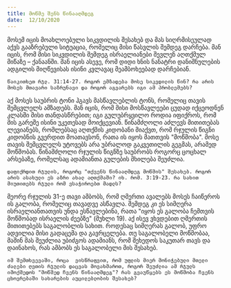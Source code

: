 ```yaml
---
title: მოწმე შენს წინააღმდეგ
date:  12/10/2020
---
```


მოსემ იცის მოახლოებული სიკვდილის შესახებ და მას სიღრმისეულად აქვს გააზრებული სიტუაცია, რომელიც მისი წასვლის შემდეგ დარჩება. მან იცის, რომ მისი სიკვდილის შემდეგ ისრაელიანები შევლენ აღთქმულ მიწაზე – ქანაანში. მან იცის ასევე, რომ დიდი ხნის ნანატრი დანიშნულების ადგილის მიღწევისას ისინი კვლავაც მეამბოხეებად დარჩებიან.

`წაიკითხეთ რჯლ. 31:14-27. როგორ ემზადება მოსე სიკვდილის წინ? რა არის მოსეს მთავარი საზრუნავი და როგორ აგვარებს იგი ამ პრობლემებს?`

აქ მოსეს საუბრის ტონი ჰგავს მასწავლებლის ტონს, რომელიც თავის შემცვლელს  ამზადებს. მან იცის, რომ მისი მოსწავლეები ცუდად იქცეოდნენ კლასში მისი თანდასწრებით; იგი გულუბრყვილო როდია იფიქროს, რომ მის გარეშე ისინი უკეთესად მოიქცევიან. წინამძღოლი აძლევს მითითებას ლევიანებს, რომლებსაც აღთქმის კიდობანი მიაქვთ, რომ რჯულის წიგნი კიდობნის გვერდით მოათავსონ, რათა ის იყოს მათთვის "მოწმობა". მოსე თავის შემცვლელს უტოვებს არა უბრალოდ გაკვეთილის გეგმას, არამედ მოწმობას. წინამძღოლი რჯულის წიგნზე საუბრობს როგორც ცოცხალ არსებაზე, რომელსაც ადამიანთა გულების მხილება შეუძლია.

`დაფიქრდით რჯულის, როგორც "თქვენს წინააღმდეგ მოწმის" შესახებ. როგორ არის ასახული ეს აზრი ახალ აღთქმაში? იხ. რომ. 3:19-23. რა სახით მიუთითებს რჯული რომ ვსაჭიროებთ მადლს?`

მეორე რჯულის 31-ე თავი ამბობს, რომ ღმერთი ავალებს მოსეს ჩაიწეროს ის გალობა, რომელიც თავადვე ასწავლა. შემდეგ კი ეს სიმღერა ისრაელიანთათვის უნდა ესწავლებინა, რათა "იყოს ეს გალობა ჩემთვის მოწმობად ისრაელის ძეებზე" (მუხლი 19). აქ ისევ ვხვდებით ღმერთის მითითებებს საგალობლის სახით. როდესაც სიმღერას გალობ, უფრო ადვილია მისი გადაცემა და გავრცელება. თუ საგალობელი მოწმობაა, მაშინ მას შეუძლია უბიძგოს ადამიანს, რომ შეხედოს საკუთარ თავს და დაინახოს, რას ამბობს ეს საგალობელი მის შესახებ.

`იმ შემთხვევაში, როცა  ვისწრაფვით, რომ უფლის მიერ მონიჭებული მთელი ძალები ღვთის რჯულის დაცვას მოვახმაროთ, როგორ შეუძლია ამ რჯულს იმოქმედოს "მოწმედ ჩვენს წინააღმდეგ"? რას გვაუწყებს ეს მოწმობა ჩვენს ცხოვრებაში სახარების აუცილებლობის შესახებ?`